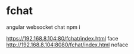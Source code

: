 # fchat
angular websocket chat
npm i

https://192.168.8.104:80/fchat/index.html
face
http://192.168.8.104:8080/fchat/index.html
noface
